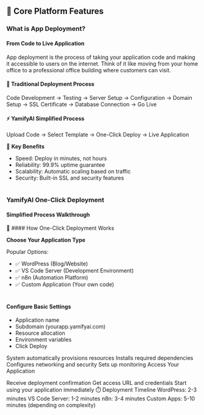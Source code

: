 ## 🔧 Core Platform Features

### What is App Deployment?

#### From Code to Live Application

App deployment is the process of taking your application code and making it accessible to users on the internet. Think of it like moving from your home office to a professional office building where customers can visit.

#### 📝 Traditional Deployment Process
Code Development → Testing → Server Setup → Configuration → 
Domain Setup → SSL Certificate → Database Connection → Go Live

#### ⚡ YamifyAI Simplified Process
Upload Code → Select Template → One-Click Deploy → Live Application

🎯 **Key Benefits**

 - Speed: Deploy in minutes, not hours
 - Reliability: 99.9% uptime guarantee
 - Scalability: Automatic scaling based on traffic
 - Security: Built-in SSL and security features
#

### YamifyAI One-Click Deployment

#### Simplified Process Walkthrough

🚀 #### How One-Click Deployment Works

**Choose Your Application Type**

 Popular Options:

- ✅ WordPress (Blog/Website)
- ✅ VS Code Server (Development Environment)
- ✅ n8n (Automation Platform)
- ✅ Custom Application (Your own code)
#

#### Configure Basic Settings

 - Application name
 - Subdomain (yourapp.yamifyai.com)
 - Resource allocation
 - Environment variables
 - Click Deploy

System automatically provisions resources
Installs required dependencies
Configures networking and security
Sets up monitoring
Access Your Application


Receive deployment confirmation
Get access URL and credentials
Start using your application immediately
⏱️ Deployment Timeline
WordPress: 2-3 minutes
VS Code Server: 1-2 minutes
n8n: 3-4 minutes
Custom Apps: 5-10 minutes (depending on complexity)
